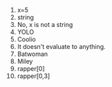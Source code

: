 1. x=5
2. string
3. No, x is not a string
4. YOLO
5. Coolio
6. It doesn't evaluate to anything.
7. Batwoman
8. Miley
9. rapper[0]
10. rapper[0,3]